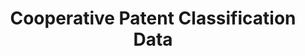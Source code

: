 ---
bigquery: https://console.cloud.google.com/bigquery?p=patents-public-data&d=cpc&page=dataset
citation: '“Cooperative Patent Classification” by the EPO and USPTO, for public use. '
contributors: EPO, USPTO
cost: None
description: Cooperative Patent Classification Data contains the scheme and definitions
  of the Cooperative Patent Classification system for classifying patent documents.
  The CPC is the result of a partnership between the EPO and the USPTO in their joint
  effort to develop a common, internationally compatible classification system for
  technical documents, in particular patent publications, which will be used by both
  offices in the patent granting process
documentation: https://www.cooperativepatentclassification.org/cpcSchemeAndDefinitions
last_edit: Mon, 04 Apr 2022 19:07:06 GMT
location: https://www.cooperativepatentclassification.org/index
maintained_by: USPTO, EPO
schema_fields: '[''parents'', ''residual_references'', ''application_references'',
  ''childGroups'', ''title_full'', ''not_allocatable'', ''title_part'', ''glossary'',
  ''dateRevised'', ''residualReferences'', ''symbol'', ''notAllocatable'', ''synonyms'',
  ''titlePart'', ''status'', ''sizeCache'', ''informative_references'', ''limiting_references'',
  ''applicationReferences'', ''ipcConcordant'', ''informativeReferences'', ''titleFull'',
  ''ipc_concordant'', ''child_groups'', ''children'', ''breakdown_code'', ''breakdownCode'',
  ''definition'', ''limitingReferences'', ''level'', ''date_revised'', ''additional_only'']'
shortname: cooperative_patent_classification
tags:
- patents
- science
title: Cooperative Patent Classification Data
uuid: 984374a7-16e9-4b35-9445-458daceb01bf
---